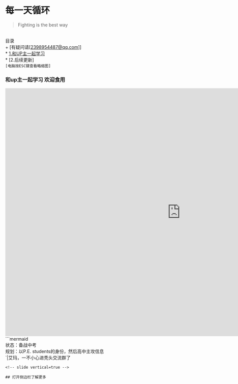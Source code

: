# 每一天循环
> Fighting is the best way 

<!-- slide -->
</br>目录
</br>+ [有疑问请[2398954487@qq.com]]
</br>* [1.和UP主一起学习](https://kai.52yi.vip/#/2/1) 
</br>* [2.后续更新]
</br>`[电脑按ESC键查看略缩图]`
<!-- slide -->
### 和up主一起学习 **欢迎食用**
<!-- slide vertical=true -->
<iframe 
    width="1100" 
    height="780" 
    src="https://live.bilibili.com/8397302"
    scrolling="no" 
    border="0" 
    frameborder="no" 
    framespacing="0" 
    allowfullscreen="false"> 
    </iframe>
<!-- slide -->
```mermaid
</br>状态：备战中考
</br> 规划：以P.E. students的身份，然后高中主攻信息
</br> `|艾玛，一不小心进秃头交流群了

```
<!-- slide vertical=true -->

## 打开侧边栏了解更多

